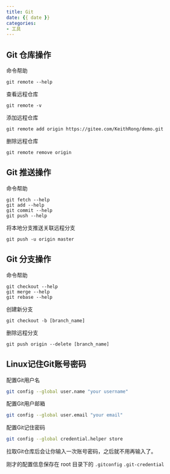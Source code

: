 ```yaml
---
title: Git
date: {{ date }}
categories:
- 工具
---
```

## Git 仓库操作

命令帮助

```shell
git remote --help
```

查看远程仓库

```shell
git remote -v
```

添加远程仓库

```shell
git remote add origin https://gitee.com/KeithRong/demo.git
```

删除远程仓库

```shell
git remote remove origin
```

## Git 推送操作

命令帮助

```shell
git fetch --help
git add --help
git commit --help
git push --help
```

将本地分支推送关联远程分支

```shell
git push -u origin master
```

## Git 分支操作

命令帮助

```shell
git checkout --help
git merge --help
git rebase --help
```

创建新分支

```shell
git checkout -b [branch_name]
```

删除远程分支

```shell
git push origin --delete [branch_name]
```

## Linux记住Git账号密码

配置Git用户名

```sh
git config --global user.name "your username"
```

配置Git用户邮箱

```sh
git config --global user.email "your email"
```

配置Git记住密码

```sh
git config --global credential.helper store
```

拉取Git仓库后会让你输入一次账号密码，之后就不用再输入了。

刚才的配置信息保存在 root 目录下的 `.gitconfig` `.git-credential`

